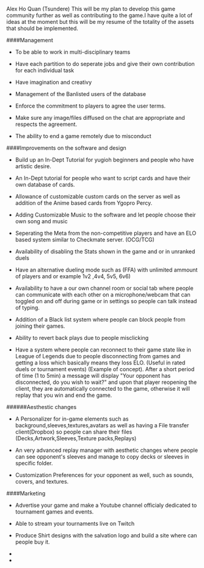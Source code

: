 Alex Ho Quan (Tsundere)
This will be my plan to develop this game community further as well as contributing to the game.I have quite a lot of ideas at the moment but this will be my resume of the totality of the assets that should be implemented.

####Management

- To be able to work in multi-disciplinary teams

- Have each partition to do seperate jobs and give their own contribution for each individual task

- Have imagination and creativy

- Management of the Banlisted users of the database

- Enforce the commitment to players to agree the user terms.

- Make sure any image/files diffused on the chat are appropriate and respects the agreement.
- The ability to end a game remotely due to misconduct

####Improvements on the software and design

- Build up an In-Dept Tutorial for yugioh beginners and people who have artistic desire.

- An In-Dept tutorial for people who want to script cards and have their own database of cards.

- Allowance of customizable custom cards on the server as well as addition of the Anime based cards from Ygopro Percy.

- Adding Customizable Music to the software and let people choose their own song and music

- Seperating the Meta from the non-competitive players and have an ELO based system similar to Checkmate server. (OCG/TCG)

-  Availability of disabling the Stats shown in the game and or in unranked duels 

- Have an alternative dueling mode such as (FFA) with unlimited ammount of players and or example 1v2 ,4v4, 5v5, 6v6)

-  Availability to have a our own channel room or social tab where people can communicate with each other on a microphone/webcam that can toggled on and off during game or in settings so people can talk instead of typing.

- Addition of a Black list system where people can block people from joining their games.

- Ability to revert back plays due to people misclicking

- Have a system where people can reconnect to their game state like in League of Legends due to people disconnecting from games 
and getting a loss which basically means they loss ELO.
(Useful in rated duels or tournament events) (Example of concept). After a short period of time (1 to 5min) a message will display "Your opponent has disconnected, do you wish to wait?"
and upon that player reopening the client, they are automatically connected to the game, otherwise it will replay that you win and end the game.

######Aesthestic changes

- A Personalizer for in-game elements such as background,sleeves,textures,avatars as well as having a File transfer client(Dropbox) so people can share their files
(Decks,Artwork,Sleeves,Texture packs,Replays)

- An very advanced replay manager with aesthetic changes where people can see opponent's sleeves and manage to copy decks or sleeves in specific folder.

- Customization Preferences for your opponent as well, such as sounds, covers, and textures.

####Marketing

- Advertise your game and make a Youtube channel officialy dedicated to tournament games and events.

- Able to stream your tournaments live on Twitch

- Produce Shirt designs with the salvation logo and build a site where can people buy it.









-



-



